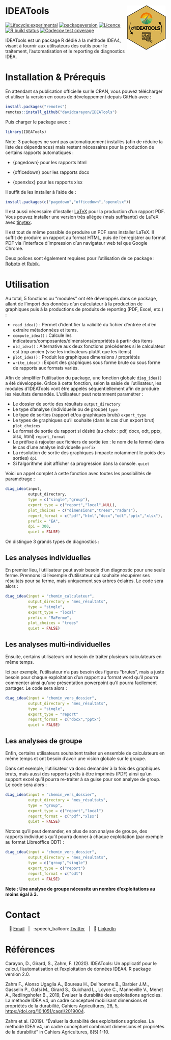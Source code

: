 
<!-- README.md is generated from README.Rmd. Please edit that file -->

# IDEATools <img src='man/figures/logo.png' align="right" height="139" />

<!-- badges: start -->

[![Lifecycle:experimental](https://img.shields.io/badge/lifecycle-maturing-blue.svg)](https://www.tidyverse.org/lifecycle/#maturing)
[![packageversion](https://img.shields.io/badge/Package%20version-2.0-orange.svg?style=flat-square)](commits/master)
[![Licence](https://img.shields.io/badge/licence-GPL--3-blue.svg)](https://www.gnu.org/licenses/gpl-3.0.en.html)
[![R build
status](https://github.com/davidcarayon/IDEATools/workflows/R-CMD-check/badge.svg)](https://github.com/davidcarayon/IDEATools/actions)
[![Codecov test
coverage](https://codecov.io/gh/davidcarayon/IDEATools/branch/master/graph/badge.svg)](https://codecov.io/gh/davidcarayon/IDEATools?branch=master)
<!-- badges: end -->

IDEATools est un package R dédié à la méthode IDEA4, visant à fournir
aux utilisateurs des outils pour le traitement, l’automatisation et le
reporting de diagnostics IDEA.

# Installation & Prérequis

En attendant sa publication officielle sur le CRAN, vous pouvez
télécharger et utiliser la version en cours de développement depuis
GitHub avec :

``` r
install.packages("remotes")
remotes::install_github("davidcarayon/IDEATools")
```

Puis charger le package avec :

``` r
library(IDEATools)
```

Note: 3 packages ne sont pas automatiquement installés (afin de réduire
la liste des dépendances) mais restent nécessaires pour la production de
certains rapports automatiques :

  - {pagedown} pour les rapports html

  - {officedown} pour les rapports docx

  - {openxlsx} pour les rapports xlsx

Il suffit de les installer à l’aide de :

``` r
install.packages(c("pagedown","officedown","openxlsx"))
```

Il est aussi nécessaire d’installer [LaTeX](latex-project.org) pour la
production d’un rapport PDF. Vous pouvez installer une version très
allégée (mais suffisante) de LaTeX avec
[tinytex](https://yihui.org/tinytex/).

Il est tout de même possible de produire un PDF sans installer LaTeX. Il
suffit de produire un rapport au format HTML, puis de l’enregistrer au
format PDF via l’interface d’impression d’un navigateur web tel que
Google Chrome.

Deux polices sont également requises pour l’utilisation de ce package :
[Roboto](https://fonts.google.com/specimen/Roboto) et
[Rubik](https://fonts.google.com/specimen/Rubik).

# Utilisation

Au total, 5 fonctions ou “modules” ont été développés dans ce package,
allant de l’import des données d’un calculateur à la production de
graphiques puis à la productions de produits de reporting (PDF, Excel,
etc.) :

  - `read_idea()` : Permet d’identifier la validité du fichier d’entrée
    et d’en extraire métadonnées et items.
  - `compute_idea()` : Calcule les
    indicateurs/composantes/dimensions/propriétés à partir des items
  - `old_idea()` : Alternative aux deux fonctions précédentes si le
    calculateur est trop ancien (vise les indicateurs plutôt que les
    items)
  - `plot_idea()` : Produit les graphiques dimensions / propriétés
  - `write_idea()` : Export des graphiques sous forme brute ou sous
    forme de rapports aux formats variés.

Afin de simplifier l’utilisation du package, une fonction globale
`diag_idea()` a été développée. Grâce à cette fonction, selon la saisie
de l’utilisateur, les modules d’IDEATools vont être appelés
séquentiellement afin de produire les résultats demandés. L’utilisateur
peut notamment paramétrer :

  - Le dossier de sortie des résultats `output_directory`
  - Le type d’analyse (individuelle ou de groupe) `type`
  - Le type de sorties (rapport et/ou graphiques bruts) `export_type`
  - Le types de graphiques qu’il souhaite (dans le cas d’un export brut)
    `plot_choices`
  - Le format de sortie du rapport si désiré (au choix : pdf, docx, odt,
    pptx, xlsx, html) `report_format`
  - Le préfixe à rajouter aux fichiers de sortie (ex : le nom de la
    ferme) dans le cas d’une analyse individuelle `prefix`
  - La résolution de sortie des graphiques (impacte notamment le poids
    des sorties) `dpi`
  - Si l’algorithme doit afficher sa progression dans la console.
    `quiet`

Voici un appel complet à cette fonction avec toutes les possibilités de
paramétrage :

``` r
diag_idea(input,
          output_directory,
          type = c("single","group"),
          export_type = c("report","local",NULL),
          plot_choices = c("dimensions","trees","radars"),
          report_format = c("pdf","html","docx","odt","pptx","xlsx"),
          prefix = "EA",
          dpi = 300,
          quiet = FALSE)
```

On distingue 3 grands types de diagnostics :

## Les analyses individuelles

En premier lieu, l’utilisateur peut avoir besoin d’un diagnostic pour
une seule ferme. Prennons ici l’exemple d’utilisateur qui souhaite
récupérer ses résultats pour sa ferme, mais uniquement ses arbres
éclairés. Le code sera alors :

``` r
diag_idea(input = "chemin_calculateur",
          output_directory = "mes_résultats",
          type = "single",
          export_type = "local"
          prefix = "MaFerme",
          plot_choices = "trees"
          quiet = FALSE)
```

## Les analyses multi-individuelles

Ensuite, certains utilisateurs ont besoin de traiter plusieurs
calculateurs en même temps.

Ici par exemple, l’utilisateur n’a pas besoin des figures “brutes”, mais
a juste besoin pour chaque exploitation d’un rapport au format word
qu’il pourra commenter ainsi qu’une présentation powerpoint qu’il
pourra facilement partager. Le code sera alors :

``` r
diag_idea(input = "chemin_vers_dossier",
          output_directory = "mes_résultats",
          type = "single",
          export_type = "report"
          report_format = c("docx","pptx")
          quiet = FALSE)
```

## Les analyses de groupe

Enfin, certains utilisateurs souhaitent traiter un ensemble de
calculateurs en même temps et ont besoin d’avoir une vision globale sur
le groupe.

Dans cet exemple, l’utilisateur va donc demander à la fois des
graphiques bruts, mais aussi des rapports prêts à être imprimés (PDF)
ainsi qu’un support excel qu’il pourra re-traiter à sa guise pour son
analyse de group. Le code sera alors :

``` r
diag_idea(input = "chemin_vers_dossier",
          output_directory = "mes_résultats",
          type = "group",
          export_type = c("report","local")
          report_format = c("pdf","xlsx")
          quiet = FALSE)
```

Notons qu’il peut demander, en plus de son analyse de groupe, des
rapports individuels qu’il pourra donner à chaque exploitation (par
exemple au format Libreoffice ODT) :

``` r
diag_idea(input = "chemin_vers_dossier",
          output_directory = "mes_résultats",
          type = c("group","single")
          export_type = c("report")
          report_format = c("odt")
          quiet = FALSE)
```

**Note : Une analyse de groupe nécessite un nombre d’exploitations au
moins égal à 3.**

# Contact

<div data-align="center">

   :e-mail:
[Email](mailto:david.carayon@inrae.fr)   |   :speech\_balloon:
[Twitter](https://twitter.com/david_carayon)   |   :necktie:
[LinkedIn](https://www.linkedin.com/in/carayon-david/)

<!--
Quick Link
-->

</div>

# Références

Carayon, D., Girard, S., Zahm, F. (2020). IDEATools: Un applicatif pour
le calcul, l’automatisation et l’exploitation de données IDEA4. R
package version 2.0.

Zahm F., Alonso Ugaglia A., Boureau H., Del’homme B., Barbier J.M.,
Gasselin P., Gafsi M., Girard S., Guichard L., Loyce C., Manneville V.,
Menet A., Redlingshofer B., 2019, Évaluer la durabilité des
exploitations agricoles. La méthode IDEA v4, un cadre conceptuel
mobilisant dimensions et propriétés de la durabilité, Cahiers
Agricultures, 28, 5, <https://doi.org/10.1051/cagri/2019004>.

Zahm et al. (2019). “Évaluer la durabilité des exploitations agricoles.
La méthode IDEA v4, un cadre conceptuel combinant dimensions et
propriétés de la durabilité” in Cahiers Agricultures, 8(5):1-10.

